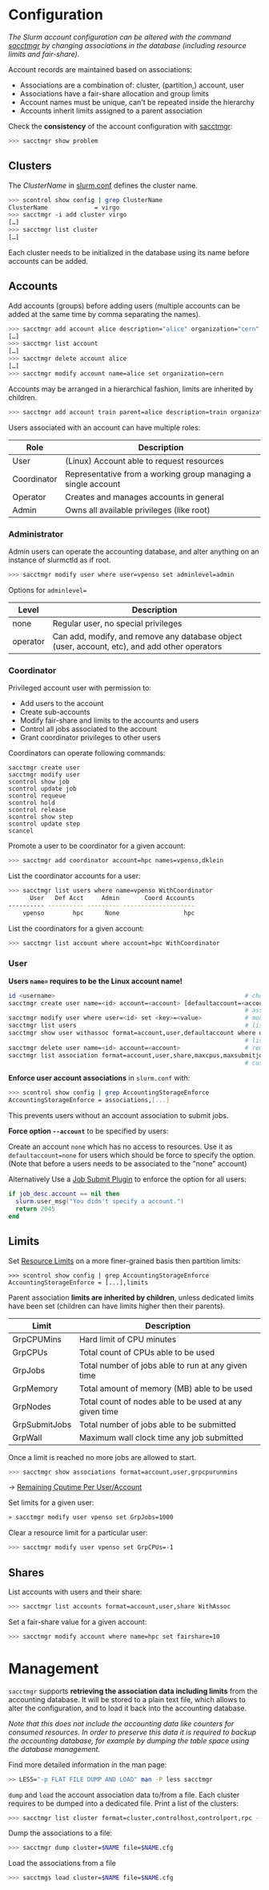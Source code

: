
# Configuration

_The Slurm account configuration can be altered with the command [sacctmgr][sacctmgr] by changing associations in the database (including resource limits and fair-share)._

Account records are maintained based on associations:

* Associations are a combination of: cluster, (partition,) account, user
* Associations have a fair-share allocation and group limits
* Account names must be unique, can't be repeated inside the hierarchy
* Accounts inherit limits assigned to a parent association


Check the **consistency** of the account configuration with [sacctmgr][sacctmgr]:

```bash
>>> sacctmgr show problem
```

## Clusters

The _ClusterName_ in [slurm.conf][slurmconf] defines the cluster name.

```bash
>>> scontrol show config | grep ClusterName 
ClusterName             = virgo
>>> sacctmgr -i add cluster virgo
[…]
>>> sacctmgr list cluster
[…]
```

Each cluster needs to be initialized in the database using its name before accounts can be added. 

## Accounts

Add accounts (groups) before adding users (multiple accounts can be added at the same time by comma separating the names).

```bash
>>> sacctmgr add account alice description="alice" organization="cern"
[…]
>>> sacctmgr list account
[…]
>>> sacctmgr delete account alice
[…]
>>> sacctmgr modify account name=alice set organization=cern
```

Accounts may be arranged in a hierarchical fashion, limits are inherited by children.

```bash
>>> sacctmgr add account train parent=alice description=train organization=cern
```

Users associated with an account can have multiple roles:

Role        | Description
------------|-------------
User        | (Linux) Account able to request resources
Coordinator | Representative from a working group managing a single account
Operator    | Creates and manages accounts in general
Admin       | Owns all available privileges (like root)

### Administrator

Admin users can operate the accounting database, and alter anything on an instance of slurmctld as if root.

```bash
>>> sacctmgr modify user where user=vpenso set adminlevel=admin
```
Options for `adminlevel=`


Level    | Description
---------|--------------
none     | Regular user, no special privileges
operator | Can add, modify, and remove any database object (user, account, etc), and add other operators

### Coordinator

Privileged account user with permission to:

* Add users to the account
* Create sub-accounts
* Modify fair-share and limits to the accounts and users
* Control all jobs associated to the account
* Grant coordinator privileges to other users

Coordinators can operate following commands:

```
sacctmgr create user
sacctmgr modify user
scontrol show job
scontrol update job
scontrol requeue
scontrol hold
scontrol release
scontrol show step
scontrol update step
scancel
```

Promote a user to be coordinator for a given account:

```bash
>>> sacctmgr add coordinator account=hpc names=vpenso,dklein
```

List the coordinator accounts for a user:

```bash
>>> sacctmgr list users where name=vpenso WithCoordinator
      User   Def Acct     Admin       Coord Accounts 
---------- ---------- --------- -------------------- 
    vpenso        hpc      None                  hpc
```

List the coordinators for a given account:

```bash
>>> sacctmgr list account where account=hpc WithCoordinator
```

### User


**Users `name=` requires to be the Linux account name!**

```bash
id <username>                                                     # check for a given linux account
sacctmgr create user name=<id> account=<account> [defaultaccount=<account>]
                                                                  # associate a user to an account
sacctmgr modify user where user=<id> set <key>=<value>            # modifiy a user association
sacctmgr list users                                               # list all user associations
sacctmgr show user withassoc format=account,user,defaultaccount where user=<id>
                                                                  # list association for user
sacctmgr delete user name=<id> account=<account>                  # remove a user account association
sacctmgr list association format=account,user,share,maxcpus,maxsubmitjobs
                                                                  # custom format for listing associations
```

**Enforce user account associations** in `slurm.conf` with:

```bash
>>> scontrol show config | grep AccountingStorageEnforce
AccountingStorageEnforce = associations,[...]
```

This prevents users without an account association to submit jobs.

**Force option `--account`** to be specified by users:

Create an account `none` which has no access to resources. Use it as `defaultaccount=none` for users which should be force to specify the option. (Note that before a users needs to be associated to the "none" account)

Alternatively Use a [Job Submit Plugin](http://slurm.schedmd.com/job_submit_plugins.html) to enforce the option for all users:

```lua
if job_desc.account == nil then
  slurm.user_msg("You didn't specify a account.")
  return 2045
end
```


## Limits

Set [Resource Limits](http://slurm.schedmd.com/resource_limits.html) on a more finer-grained basis then partition limits:

```
>>> scontrol show config | grep AccountingStorageEnforce
AccountingStorageEnforce = [...],limits
```

Parent association **limits are inherited by children**, unless dedicated limits have been set (children can have limits higher then their parents).

Limit         | Description
--------------|-------------------------------------------------------
GrpCPUMins    | Hard limit of CPU minutes
GrpCPUs       | Total count of CPUs able to be used
GrpJobs       | Total number of jobs able to run at any given time
GrpMemory     | Total amount of memory (MB) able to be used
GrpNodes      | Total count of nodes able to be used at any given time
GrpSubmitJobs | Total number of jobs able to be submitted
GrpWall       | Maximum wall clock time any job submitted 

Once a limit is reached no more jobs are allowed to start.

```bash
>>> sacctmgr show associations format=account,user,grpcpurunmins
```

→ [Remaining Cputime Per User/Account](http://tech.ryancox.net/2014/04/scheduler-limit-remaining-cputime-per.html)

Set limits for a given user:

```bash
» sacctmgr modify user vpenso set GrpJobs=1000
```

Clear a resource limit for a particular user:

```bash
>>> sacctmgr modify user vpenso set GrpCPUs=-1
```

## Shares

List accounts with users and their share:

```bash
>>> sacctmgr list accounts format=account,user,share WithAssoc
```

Set a fair-share value for a given account:

```bash
>>> sacctmgr modify account where name=hpc set fairshare=10
```

# Management

`sacctmgr` supports **retrieving the association data including limits** from the accounting database. It will be stored to a plain text file, which allows to alter the configuration, and to load it back into the accounting database. 

_Note that this does not include the accounting data like counters for consumed resources. In order to preserve this data it is required to backup the accounting database, for example by dumping the table space using the database management._

Find more detailed information in the man page:

```bash
>> LESS="-p FLAT FILE DUMP AND LOAD" man -P less sacctmgr
```

`dump` and `load` the account association data to/from a file. Each cluster requires to be dumped into a dedicated file. Print a list of the clusters: 

```bash
>>> sacctmgr list cluster format=cluster,controlhost,controlport,rpc --noheader
```

Dump the associations to a file:

```bash
>>> sacctmgr dump cluster=$NAME file=$NAME.cfg
```

Load the associations from a file

```bash
>>> sacctmgs load cluster=$NAME file=$NAME.cfg
```


[slurmconf]: http://manpages.debian.org/slurm.conf
[slurmdbdconf]: http://manpages.debian.org/slurmdbd.conf
[cgroupconf]: http://manpages.debian.org/cgroup.conf
[gresconf]: http://manpages.debian.org/gres.conf
[sacctmgr]: http://manpages.debian.org/sacctmgr
[squeue]: http://manpages.debian.org/squeue
[scontrol]: http://manpages.debian.org/scontrol
[sreport]: http://manpages.debian.org/sreport
[sinfo]: http://manpages.debian.org/sinfo
[sacct]: http://manpages.debian.org/sacct
[sdiag]: http://manpages.debian.org/sdiag


